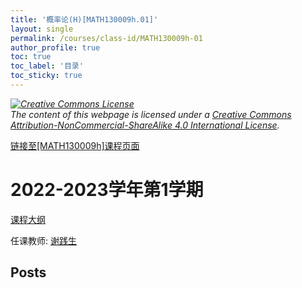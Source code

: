 ```yaml
---
title: '概率论(H)[MATH130009h.01]'
layout: single
permalink: /courses/class-id/MATH130009h-01
author_profile: true
toc: true
toc_label: '目录'
toc_sticky: true
---
```



<div class='notice--warning'>
	<p><i><a rel='license' href='http://creativecommons.org/licenses/by-nc-sa/4.0/'><img alt='Creative Commons License' style='border-width:0' src='https://i.creativecommons.org/l/by-nc-sa/4.0/88x31.png' /></a><br /> The content of this webpage is licensed under a <a rel='license' href='http://creativecommons.org/licenses/by-nc-sa/4.0/'>Creative Commons Attribution-NonCommercial-ShareAlike 4.0 International License</a>.</i></p>
</div>

<a href='https://fdu-math.github.io/courses/MATH130009h'>链接至[MATH130009h]课程页面</a>


# 2022-2023学年第1学期
<a href='https://fdu-math.github.io/courses/syllabus/MATH130009h.01-2022-2023-1 (Encrypted).pdf'>课程大纲</a>

任课教师: <a href='https://fdu-math.github.io/teachers/谢践生'>谢践生</a>


## Posts

